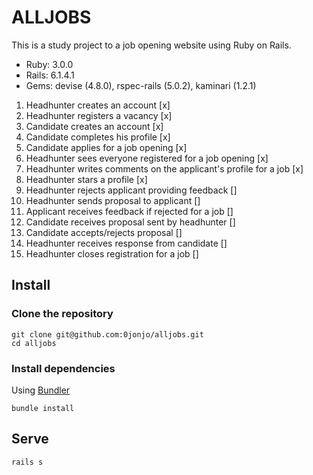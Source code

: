 # ALLJOBS

This is a study project to a job opening website using Ruby on Rails.

* Ruby: 3.0.0
* Rails: 6.1.4.1 
* Gems: devise (4.8.0), rspec-rails (5.0.2), kaminari (1.2.1)  

1. Headhunter creates an account [x]
2. Headhunter registers a vacancy [x]
3. Candidate creates an account [x]
4. Candidate completes his profile [x]
5. Candidate applies for a job opening [x]
6. Headhunter sees everyone registered for a job opening [x]
7. Headhunter writes comments on the applicant's profile for a job [x] 
8. Headhunter stars a profile [x]
9. Headhunter rejects applicant providing feedback []
10. Headhunter sends proposal to applicant []
11. Applicant receives feedback if rejected for a job []
12. Candidate receives proposal sent by headhunter []
13. Candidate accepts/rejects proposal []
14. Headhunter receives response from candidate []
15. Headhunter closes registration for a job [] 

## Install

### Clone the repository

```shell
git clone git@github.com:0jonjo/alljobs.git
cd alljobs
```

### Install dependencies

Using [Bundler](https://github.com/bundler/bundler)

```shell
bundle install
```
## Serve

```shell
rails s
```
